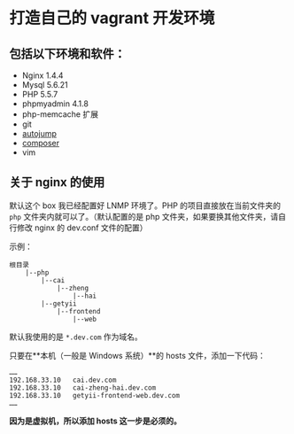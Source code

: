 打造自己的 vagrant 开发环境
================

## 包括以下环境和软件：

- Nginx 1.4.4
- Mysql 5.6.21
- PHP 5.5.7
- phpmyadmin 4.1.8
- php-memcache 扩展
- git
- [autojump](https://github.com/joelthelion/autojump)
- [composer](https://getcomposer.org)
- vim


## 关于 nginx 的使用

默认这个 box 我已经配置好 LNMP 环境了。PHP 的项目直接放在当前文件夹的 `php` 文件夹内就可以了。（默认配置的是 php 文件夹，如果要换其他文件夹，请自行修改 nginx 的 dev.conf 文件的配置）

示例：

```
根目录
	|--php
		|--cai
			|--zheng
				|--hai
		|--getyii
			|--frontend
				|--web
```

默认我使用的是 `*.dev.com` 作为域名。

只要在**本机（一般是 Windows 系统）**的 hosts 文件，添加一下代码：

```
……
192.168.33.10	cai.dev.com
192.168.33.10	cai-zheng-hai.dev.com
192.168.33.10	getyii-frontend-web.dev.com
……
```

**因为是虚拟机，所以添加 hosts 这一步是必须的。**